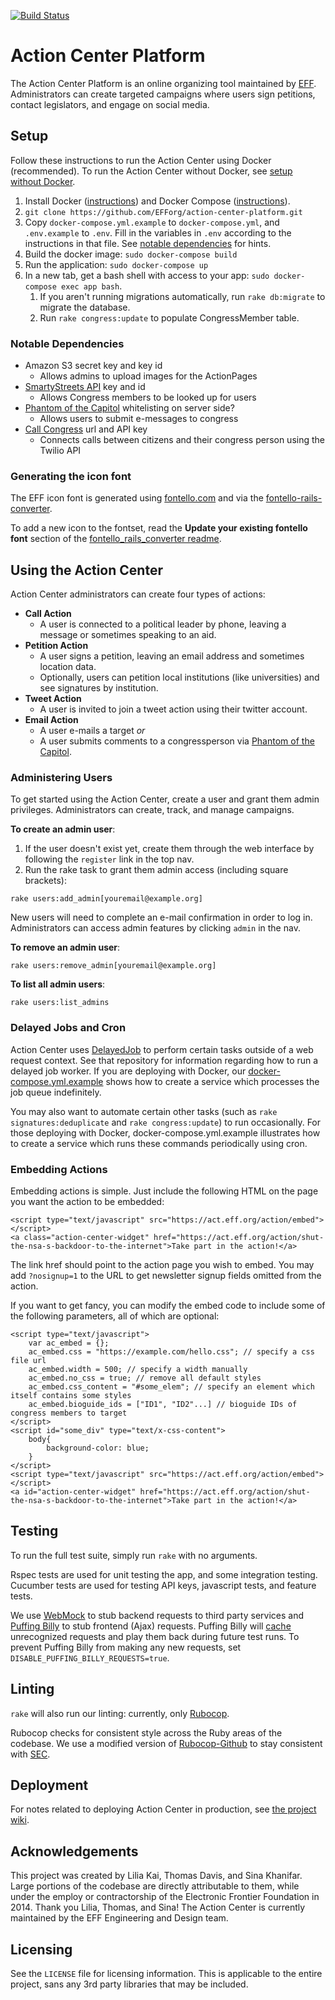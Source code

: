[![Build Status](https://travis-ci.org/EFForg/action-center-platform.svg?branch=master)](https://travis-ci.org/EFForg/action-center-platform)


Action Center Platform
======================

The Action Center Platform is an online organizing tool maintained by [EFF](https://www.eff.org/). Administrators can create targeted campaigns where users sign petitions, contact legislators, and engage on social media.


## Setup

Follow these instructions to run the Action Center using Docker (recommended). To run the Action Center without Docker, see [setup without Docker](https://github.com/EFForg/action-center-platform/wiki/Setup-without-Docker).

1. Install Docker ([instructions](https://docs.docker.com/engine/installation/)) and Docker Compose ([instructions](https://docs.docker.com/compose/install/)).
2. `git clone https://github.com/EFForg/action-center-platform.git`
3. Copy `docker-compose.yml.example` to `docker-compose.yml`, and `.env.example` to `.env`. Fill in the variables in `.env` according to the instructions in that file. See [notable dependencies](#notable-dependencies) for hints.
4. Build the docker image: `sudo docker-compose build`
5. Run the application: `sudo docker-compose up`
6. In a new tab, get a bash shell with access to your app: `sudo docker-compose exec app bash`.
    1. If you aren't running migrations automatically, run `rake db:migrate` to migrate the database.
    2. Run `rake congress:update` to populate CongressMember table.


### Notable Dependencies

* Amazon S3 secret key and key id
  * Allows admins to upload images for the ActionPages
* [SmartyStreets API](https://smartystreets.com/account/create) key and id
  * Allows Congress members to be looked up for users
* [Phantom of the Capitol](https://github.com/efforg/phantom-of-the-capitol) whitelisting on server side?
  * Allows users to submit e-messages to congress
* [Call Congress](https://github.com/EFForg/call-congress) url and API key
  * Connects calls between citizens and their congress person using the Twilio API


### Generating the icon font

The EFF icon font is generated using [fontello.com](fontello.com) and via the [fontello-rails-converter](https://github.com/railslove/fontello_rails_converter).

To add a new icon to the fontset, read the **Update your existing fontello font** section of the [fontello_rails_converter readme](https://github.com/railslove/fontello_rails_converter#updating-your-existing-fontello-font).


## Using the Action Center

Action Center administrators can create four types of actions:
* **Call Action**
  * A user is connected to a political leader by phone, leaving a message or sometimes speaking to an aid.
* **Petition Action**
  * A user signs a petition, leaving an email address and sometimes location data.
  * Optionally, users can petition local institutions (like universities) and see signatures by institution.
* **Tweet Action**
  * A user is invited to join a tweet action using their twitter account.
* **Email Action**
  * A user e-mails a target *or*
  * A user submits comments to a congressperson via [Phantom of the Capitol](https://github.com/efforg/phantom-of-the-capitol).


### Administering Users

To get started using the Action Center, create a user and grant them admin privileges. Administrators can create, track, and manage campaigns.

**To create an admin user**:

1. If the user doesn't exist yet, create them through the web interface by following the `register` link in the top nav.
2. Run the rake task to grant them admin access (including square brackets):
```
rake users:add_admin[youremail@example.org]
```
New users will need to complete an e-mail confirmation in order to log in. Administrators can access admin features by clicking `admin` in the nav.

**To remove an admin user**:
```
rake users:remove_admin[youremail@example.org]
```

**To list all admin users**:
```
rake users:list_admins
```

### Delayed Jobs and Cron

Action Center uses [DelayedJob](https://github.com/collectiveidea/delayed_job) to perform certain tasks outside of a web request context. See that repository for information regarding how to run a delayed job worker. If you are deploying with Docker, our [docker-compose.yml.example](https://github.com/EFForg/action-center-platform/blob/master/docker-compose.yml.example) shows how to create a service which processes the job queue indefinitely.

You may also want to automate certain other tasks (such as `rake signatures:deduplicate` and `rake congress:update`) to run occasionally. For those deploying with Docker, docker-compose.yml.example illustrates how to create a service which runs these commands periodically using cron.

### Embedding Actions

Embedding actions is simple. Just include the following HTML on the page you want the action to be embedded:

    <script type="text/javascript" src="https://act.eff.org/action/embed"></script>
    <a class="action-center-widget" href="https://act.eff.org/action/shut-the-nsa-s-backdoor-to-the-internet">Take part in the action!</a>

The link href should point to the action page you wish to embed. You may add `?nosignup=1` to the URL to get newsletter signup fields omitted from the action.

If you want to get fancy, you can modify the embed code to include some of the following parameters, all of which are optional:

    <script type="text/javascript">
        var ac_embed = {};
        ac_embed.css = "https://example.com/hello.css"; // specify a css file url
        ac_embed.width = 500; // specify a width manually
        ac_embed.no_css = true; // remove all default styles
        ac_embed.css_content = "#some_elem"; // specify an element which itself contains some styles
        ac_embed.bioguide_ids = ["ID1", "ID2"...] // bioguide IDs of congress members to target
    </script>
    <script id="some_div" type="text/x-css-content">
        body{
            background-color: blue;
        }
    </script>
    <script type="text/javascript" src="https://act.eff.org/action/embed"></script>
    <a id="action-center-widget" href="https://act.eff.org/action/shut-the-nsa-s-backdoor-to-the-internet">Take part in the action!</a>


## Testing

To run the full test suite, simply run `rake` with no arguments.

Rspec tests are used for unit testing the app, and some integration testing. Cucumber tests are used for testing API keys, javascript tests, and feature tests.

We use [WebMock](https://github.com/bblimke/webmock) to stub backend requests to third party services and [Puffing Billy](https://github.com/oesmith/puffing-billy) to stub frontend (Ajax) requests. Puffing Billy will [cache](https://github.com/oesmith/puffing-billy#caching) unrecognized requests and play them back during future test runs. To prevent Puffing Billy from making any new requests, set `DISABLE_PUFFING_BILLY_REQUESTS=true`.

## Linting

`rake` will also run our linting: currently, only [Rubocop](https://github.com/bbatsov/rubocop).

Rubocop checks for consistent style across the Ruby areas of the codebase.  We use a modified version of [Rubocop-Github](https://github.com/github/rubocop-github) to stay consistent with [SEC](https://github.com/EFForg/sec).

## Deployment

For notes related to deploying Action Center in production, see [the project wiki](https://github.com/EFForg/action-center-platform/wiki/Deployment-Notes).

## Acknowledgements

This project was created by Lilia Kai, Thomas Davis, and Sina Khanifar. Large portions of the codebase are directly attributable to them, while under the employ or contractorship of the Electronic Frontier Foundation in 2014. Thank you Lilia, Thomas, and Sina! The Action Center is currently maintained by the EFF Engineering and Design team.


## Licensing

See the `LICENSE` file for licensing information. This is applicable to the entire project, sans any 3rd party libraries that may be included.
